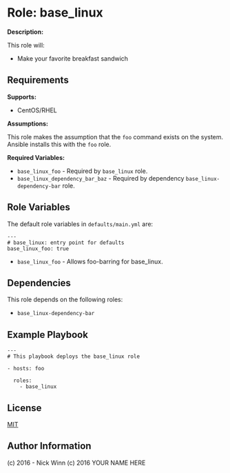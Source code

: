 Role: base\_linux
====
**Description:**

This role will:

- Make your favorite breakfast sandwich

Requirements
------------

**Supports:**

  - CentOS/RHEL

**Assumptions:**

This role makes the assumption that the `foo` command exists on the system.  Ansible installs this with the `foo` role.

**Required Variables:**

  - `base_linux_foo` - Required by `base_linux` role.
  - `base_linux_dependency_bar_baz` - Required by dependency `base_linux-dependency-bar` role.


Role Variables
--------------

The default role variables in `defaults/main.yml` are:

    ---
    # base_linux: entry point for defaults
    base_linux_foo: true

  - `base_linux_foo` - Allows foo-barring for base_linux.

Dependencies
------------

This role depends on the following roles:

  - `base_linux-dependency-bar`


Example Playbook
----------------

    ---
    # This playbook deploys the base_linux role

    - hosts: foo

      roles:
        - base_linux

License
-------

[MIT][1]

Author Information
------------------

(c) 2016 - Nick Winn
(c) 2016 YOUR NAME HERE

[1]: http://choosealicense.com/licenses/mit/
